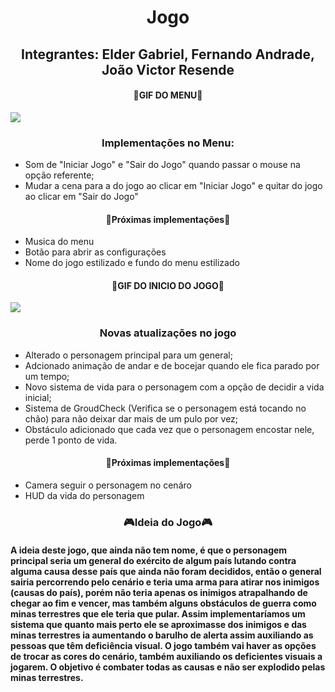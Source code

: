 <h1 style="text-align:center;">Jogo</h1>
<h2 style="text-align:center;">Integrantes: Elder Gabriel, Fernando Andrade, João 
Victor Resende</h2>

<h4 style="text-align:center;"> 👾GIF DO MENU👾 </h4>

<img src="https://cdn.discordapp.com/attachments/398277185892253696/985670138412015667/menu.gif">

<h3 style="text-align:center;">Implementações no Menu:</h3>
<ul>
<li>Som de "Iniciar Jogo" e "Sair do Jogo" quando passar o mouse na opção referente;</li>
<li>Mudar a cena para a do jogo ao clicar em "Iniciar Jogo" e quitar do jogo ao clicar em "Sair do Jogo"</li>
</ul>

<h4 style="text-align:center;"> 🚧Próximas implementações🚧 </h4>

<ul>
  <li>Musica do menu</li>
  <li>Botão para abrir as configurações</li>
  <li>Nome do jogo estilizado e fundo do menu estilizado</li>
</ul>

<h4 style="text-align:center;"> 👾GIF DO INICIO DO JOGO👾 </h4>

<img src="https://cdn.discordapp.com/attachments/398277185892253696/986433689313476729/jogo.gif">

<h3 style="text-align:center;">Novas atualizações no jogo</h3>
<ul>
<li>Alterado o personagem principal para um general;</li>
<li>Adcionado animação de andar e de bocejar quando ele fica parado por um tempo;</li>
<li>Novo sistema de vida para o personagem com a opção de decidir a vida inicial;</li>
<li>Sistema de GroudCheck (Verifica se o personagem está tocando no chão) para não deixar dar mais de um pulo por vez;</li>
<li>Obstáculo adicionado que cada vez que o personagem encostar nele, perde 1 ponto de vida.</li>
</ul>

<h4 style="text-align:center;"> 🚧Próximas implementações🚧 </h4>

<ul>
  <li>Camera seguir o personagem no cenáro</li>
  <li>HUD da vida do personagem</li>
</ul>

<h3 style="text-align:center;"> 🎮Ideia do Jogo🎮 </h3>
<h4>A ideia deste jogo, que ainda não tem nome, é que o personagem principal seria um general do exército de algum país lutando contra alguma causa desse país que ainda não foram decididos, então o general sairia percorrendo pelo cenário e teria uma arma para atirar nos inimigos (causas do país), porém não teria apenas os inimigos atrapalhando de chegar ao fim e vencer, mas também alguns obstáculos de guerra como minas terrestres que ele teria que pular. Assim implementaríamos um sistema que quanto mais perto ele se aproximasse dos inimigos e das minas terrestres ia aumentando o barulho de alerta assim auxiliando as pessoas que têm deficiência visual. O jogo também vai haver as opções de trocar as cores do cenário, também auxiliando os deficientes visuais a jogarem. O objetivo é combater todas as causas e não ser explodido pelas minas terrestres.</h3>
